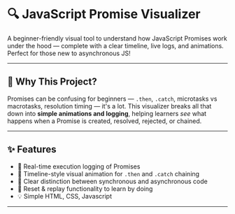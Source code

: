 # 🔍 JavaScript Promise Visualizer

A beginner-friendly visual tool to understand how JavaScript Promises work under the hood — complete with a clear timeline, live logs, and animations. Perfect for those new to asynchronous JS!

---

## 🧠 Why This Project?

Promises can be confusing for beginners — `.then`, `.catch`, microtasks vs macrotasks, resolution timing — it's a lot. This visualizer breaks all that down into **simple animations and logging**, helping learners _see_ what happens when a Promise is created, resolved, rejected, or chained.

---

## ✨ Features

- 🧪 Real-time execution logging of Promises
- 🎨 Timeline-style visual animation for `.then` and `.catch` chaining
- 🧵 Clear distinction between synchronous and asynchronous code
- 🔁 Reset & replay functionality to learn by doing
- 💡 Simple HTML, CSS, Javascript

---

